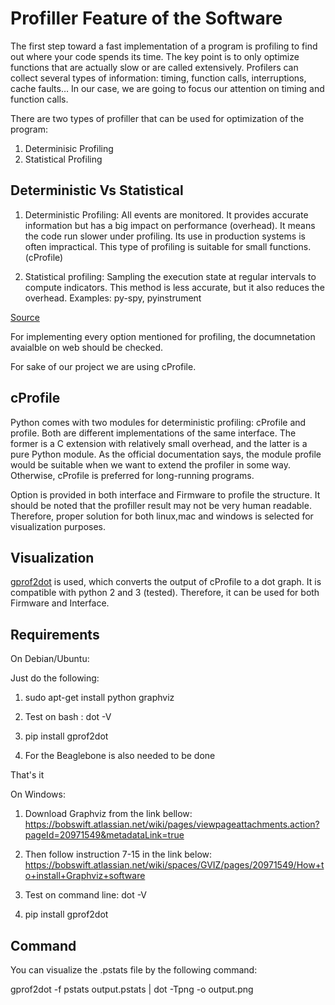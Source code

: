 # Profiller Feature of the Software

The first step toward a fast implementation of a program is profiling to find out where your code spends its time. The key point is to only optimize functions that are actually slow or are called extensively. Profilers can collect several types of information: timing, function calls, interruptions, cache faults… In our case, we are going to focus our attention on timing and function calls.

There are two types of profiller that can be used for optimization of the program:

1. Determinisic Profiling
2. Statistical Profiling

## Deterministic Vs Statistical

1. Deterministic Profiling: All events are monitored. It provides accurate information but has a big impact on performance (overhead). It means the code run slower under profiling. Its use in production systems is often impractical. This type of profiling is suitable for small functions. (cProfile)

2. Statistical profiling: Sampling the execution state at regular intervals to compute indicators. This method is less accurate, but it also reduces the overhead. Examples: py-spy, pyinstrument

[Source](https://medium.com/@antoniomdk1/hpc-with-python-part-1-profiling-1dda4d172cdf)

For implementing every option mentioned for profiling, the documnetation avaialble on web should be checked. 

For sake of our project we are using cProfile.

## cProfile

Python comes with two modules for deterministic profiling: cProfile and profile. Both are different implementations of the same interface. The former is a C extension with relatively small overhead, and the latter is a pure Python module. As the official documentation says, the module profile would be suitable when we want to extend the profiler in some way. Otherwise, cProfile is preferred for long-running programs.

Option is provided in both interface and Firmware to profile the structure. It should be noted that the profiller result may not be very human readable. Therefore, proper solution for both linux,mac and windows is selected for visualization purposes. 

## Visualization

[gprof2dot](https://github.com/jrfonseca/gprof2dot) is used, which converts the output of cProfile to a dot graph. It is compatible with python 2 and 3 (tested). Therefore, it can be used for both Firmware and Interface. 

## Requirements

On Debian/Ubuntu:

Just do the following:

1. sudo apt-get install python graphviz

2. Test on bash : dot -V


3. pip install gprof2dot

4. For the Beaglebone is also needed to be done

That's it

On Windows:

1. Download Graphviz from the link bellow:
https://bobswift.atlassian.net/wiki/pages/viewpageattachments.action?pageId=20971549&metadataLink=true

2. Then follow instruction 7-15 in the link below:
https://bobswift.atlassian.net/wiki/spaces/GVIZ/pages/20971549/How+to+install+Graphviz+software

3. Test on command line: dot -V

4. pip install gprof2dot 


## Command

You can visualize the .pstats file by the following command:

gprof2dot -f pstats output.pstats | dot -Tpng -o output.png










